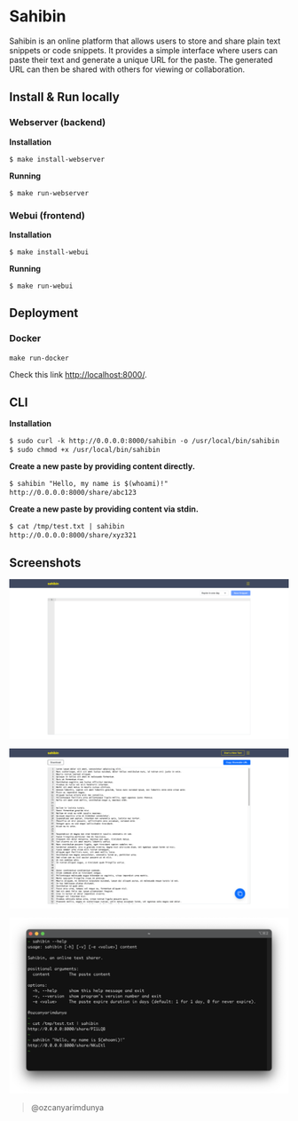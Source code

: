 # Sahibin

Sahibin is an online platform that allows users to store and share plain text snippets or code snippets. It provides a
simple interface where users can paste their text and generate a unique URL for the paste. The generated URL can then be
shared with others for viewing or collaboration.

## Install & Run locally

### Webserver (backend)

**Installation**

```shell
$ make install-webserver
```

**Running**

```shell
$ make run-webserver
```

### Webui (frontend)

**Installation**

```shell
$ make install-webui
```

**Running**

```shell
$ make run-webui
```

## Deployment

### Docker

```shell
make run-docker
```

Check this link [http://localhost:8000/](http://localhost:8000/).

## CLI 

**Installation**

```shell
$ sudo curl -k http://0.0.0.0:8000/sahibin -o /usr/local/bin/sahibin
$ sudo chmod +x /usr/local/bin/sahibin
```

**Create a new paste by providing content directly.**

```shell
$ sahibin "Hello, my name is $(whoami)!"
http://0.0.0.0:8000/share/abc123
```

**Create a new paste by providing content via stdin.**

```shell
$ cat /tmp/test.txt | sahibin
http://0.0.0.0:8000/share/xyz321
```

## Screenshots

![img1.png](./assets/img1.png)

![img2.png](./assets/img2.png)

![img3.png](./assets/img3.png)

> @ozcanyarimdunya
